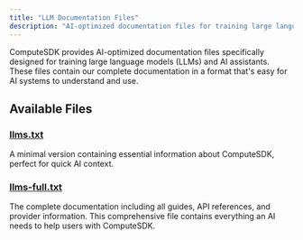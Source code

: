 ```yaml
---
title: "LLM Documentation Files"
description: "AI-optimized documentation files for training large language models"
---
```


ComputeSDK provides AI-optimized documentation files specifically designed for training large language models (LLMs) and AI assistants. These files contain our complete documentation in a format that's easy for AI systems to understand and use.

## Available Files

### [llms.txt](/llms.txt)
A minimal version containing essential information about ComputeSDK, perfect for quick AI context.

### [llms-full.txt](/llms-full.txt) 
The complete documentation including all guides, API references, and provider information. This comprehensive file contains everything an AI needs to help users with ComputeSDK.
